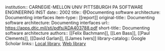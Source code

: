 institution:: CARNEGIE-MELLON UNIV PITTSBURGH PA SOFTWARE ENGINEERING INST
date:: 2002
title:: @Documenting software architecture: Documenting interfaces
item-type:: [[report]]
original-title:: Documenting software architecture: Documenting interfaces
url:: https://apps.dtic.mil/sti/pdfs/ADA403788.pdf
short-title:: Documenting software architecture
authors:: [[Felix Bachmann]], [[Len Bass]], [[Paul Clements]], [[David Garlan]], [[James Ivers]]
library-catalog:: Google Scholar
links:: [Local library](zotero://select/library/items/69AUPCVD), [Web library](https://www.zotero.org/users/6520516/items/69AUPCVD)
